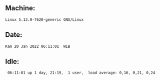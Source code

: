 ## Machine:
```
Linux 5.13.0-7620-generic GNU/Linux
```
## Date:
```
Kam 20 Jan 2022 06:11:01  WIB
```
## Idle:
```
 06:11:01 up 1 day, 21:19,  1 user,  load average: 0,16, 0,21, 0,24
```
